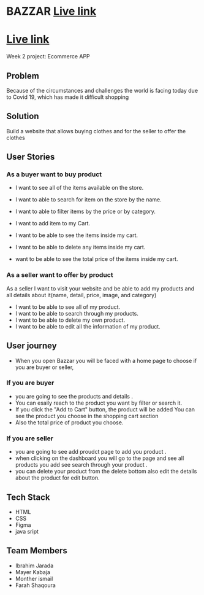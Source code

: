# BAZZAR [Live link](https://gsg-g11.github.io/Bazzar/)

# [Live link](https://gsg-g11.github.io/Bazzar/)
Week 2 project: Ecommerce APP
## Problem
Because of the circumstances and challenges the world is facing today due to Covid 19, which has made it difficult shopping
## Solution 
Build a website that allows buying clothes and for the seller to offer the clothes
## User Stories 
### As a buyer want to buy product 
- I want to see all of the items available on the store.

- I want to able to search for item on the store by the name.
- I want to able to filter items by the price or by category.
- I want to add item to my Cart.
- I want to be able to see the items inside my cart.
- I want to be able to delete any items inside my cart.
-  want to be able to see the total price of the items inside my cart.
### As a seller want to offer by product 
As a seller I want to visit your website and be able to add my products and all details about it(name, detail, price, image, and category)
- I want to be able to see all of my product.
- I want to be able to search through my products.
- I want to be able to delete my own product.
- I want to be able to edit all the information of my product.
## User journey 
- When you open Bazzar you will be faced with a home page to choose if you are buyer or seller,
### If you are buyer 
- you are going to see the products and details .
- You can esaily reach to the product you want by filter or search it.
- If you click the "Add to Cart" button, the product will be added You can see the product you choose in the shopping cart section 
- Also the total price of product you choose.
### If you are seller 
- you are going to see add proudct page to add you product .
- when clicking on the dashboard you will go to the page and see all products you add  see search through your product .
- you can delete your product from the delete bottom also edit the details about the product for edit button.
## Tech Stack 
- HTML
- CSS
- Figma
- java sript
## Team Members
- Ibrahim Jarada
- Mayer Kabaja
- Monther ismail 
- Farah Shaqoura 